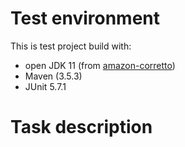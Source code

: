 # Test environment

This is test project build with:
* open JDK 11 (from [amazon-corretto](https://docs.aws.amazon.com/corretto/latest/corretto-11-ug/downloads-list.html))
* Maven (3.5.3)
* JUnit 5.7.1

# Task description